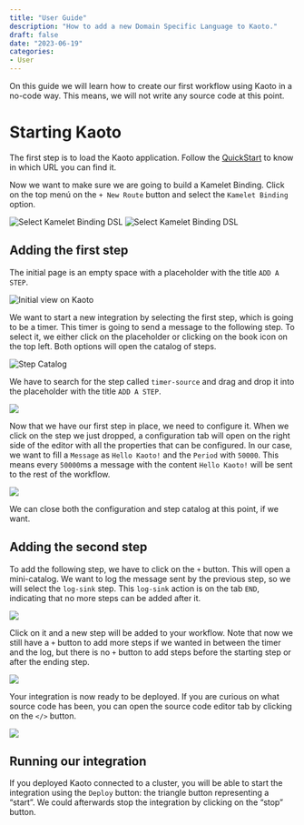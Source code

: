 ```yaml
---
title: "User Guide"
description: "How to add a new Domain Specific Language to Kaoto."
draft: false
date: "2023-06-19"
categories:
- User
---
```


On this guide we will learn how to create our first workflow using Kaoto in a no-code way. This means, we will not write any source code at this point.

# Starting Kaoto

The first step is to load the Kaoto application. Follow the [QuickStart](/quickstart) to know in which URL you can find it.

Now we want to make sure we are going to build a Kamelet Binding. Click on the top menú on the `+ New Route` button and select the `Kamelet Binding` option.

![](/images/docs/user-guide/1b-configuration.png "Select Kamelet Binding DSL")
![](/images/docs/user-guide/1c-configuration.png "Select Kamelet Binding DSL")

## Adding the first step

The initial page is an empty space with a placeholder with the title `ADD A STEP`.

![](/images/docs/user-guide/1-blank.png "Initial view on Kaoto")

We want to start a new integration by selecting the first step, which is going to be a timer. This timer is going to send a message to the following step. To select it, we either click on the placeholder or clicking on the book icon on the top left. Both options will open the catalog of steps.

![](/images/docs/user-guide/2-step-catalog.png "Step Catalog")

We have to search for the step called `timer-source` and drag and drop it into the placeholder with the title `ADD A STEP`.

![](/images/docs/user-guide/3-first-step.png)

Now that we have our first step in place, we need to configure it. When we click on the step we just dropped, a configuration tab will open on the right side of the editor with all the properties that can be configured. In our case, we want to fill a `Message` as `Hello Kaoto!` and the `Period` with `50000`. This means every `50000`ms a message with the content `Hello Kaoto!` will be sent to the rest of the workflow.

![](/images/docs/user-guide/4-configuration.png)

We can close both the configuration and step catalog at this point, if we want.

## Adding the second step

To add the following step, we have to click on the `+` button. This will open a mini-catalog. We want to log the message sent by the previous step, so we will select the `log-sink` step. This `log-sink` action is on the tab `END`, indicating that no more steps can be added after it.

![](/images/docs/user-guide/5-second-step.png)

Click on it and a new step will be added to your workflow. Note that now we still have a `+` button to add more steps if we wanted in between the timer and the log, but there is no `+` button to add steps before the starting step or after the ending step.

![](/images/docs/user-guide/6-final-step.png)

Your integration is now ready to be deployed. If you are curious on what source code has been, you can open the source code editor tab by clicking on the `</>` button.

![](/images/docs/user-guide/7-source-code.png)

## Running our integration

If you deployed Kaoto connected to a cluster, you will be able to start the integration using the `Deploy` button: the triangle button representing a “start”. We could afterwards stop the integration by clicking on the “stop” button.

